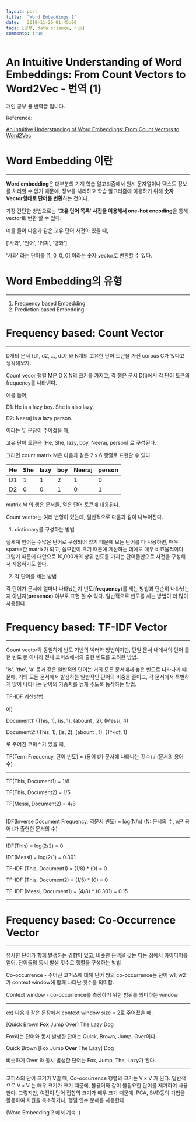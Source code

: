 ```yaml
---
layout: post
title:  "Word Embeddings 1"
date:   2018-11-26 01:45:00
tags: [공부, data science, nlp]
comments: true
---
```


# An Intuitive Understanding of Word Embeddings: From Count Vectors to Word2Vec - 번역 (1)

개인 공부 용 번역글 입니다.

Reference: 

[An Intuitive Understanding of Word Embeddings: From Count Vectors to Word2Vec](https://www.analyticsvidhya.com/blog/2017/06/word-embeddings-count-word2veec/)

# Word Embedding 이란

---

**Word embedding**은 대부분의 기계 학습 알고리즘에서 원시 문자열이나 텍스트 정보를 처리할 수 없기 때문에, 정보를 처리하고 학습 알고리즘에 이용하기 위해 **숫자 Vector형태로 단어를 변환**하는 것이다. 

가장 간단한 방법으로는 **'고유 단어 목록' 사전을 이용해서 one-hot encoding**을 통해 vector로 변환 할 수 있다.

예를 들어 다음과 같은 고유 단어 사전이 있을 때,

['사과', '언어', '커피', '영화'] 

'사과' 라는 단어를 [1, 0, 0, 0] 이라는 숫자 vector로 변환할 수 있다.

# Word Embedding의 유형

---

1. Frequency based Embedding
2. Prediction based Embedding

# Frequency based: Count Vector

---

D개의 문서 {d1, d2, ..., dD} 와 N개의 고유한 단어 토큰을 가진 corpus C가 있다고 생각해보자.

Count vecor 행렬 M은 D X N의 크기를 가지고, 각 행은 문서 D(i)에서 각 단어 토큰의 frequency를 나타낸다.

예를 들어,

D1: He is a lazy boy. She is also lazy.

D2: Neeraj is a lazy person.

이라는 두 문장이 주어졌을 때,

고유 단어 토큰은 [He, She, lazy, boy, Neeraj,  person] 로 구성된다.

그러면 count matrix M은 다음과 같은 2 x 6 행렬로 표현할 수 있다.

 | He  |  She  |  lazy  |  boy |  Neeraj  |  person
-|-|-|-|-|-
D1 | 1   |     1   |      2     |    1    |      0        |     0
D2 | 0     |   0     |   1    |     0      |    1    |         1

matrix M 의 행은 문서들, 열은 단어 토큰에 대응된다.

Count vector는 여러 변형이 있는데, 일반적으로 다음과 같이 나누어진다.

1) dictionary를 구성하는 방법

실세계 언어는 수많은 단어로 구성되어 있기 때문에 모든 단어를 다 사용하면, 매우 sparse한 matrix가 되고, 쓸모없이 크기 때문에 계산하는 데에도 매우 비효율적이다. 그렇기 때문에 대안으로 10,000개의 상위 빈도를 가지는 단어들만으로 사전을 구성해서 사용하기도 한다.

2) 각 단어를 세는 방법

각 단어가 문서에 얼마나 나타났는지 빈도(**frequency**)를 세는 방법과 단순히 나타났는지 아닌지(**presence**) 여부로 표현 할 수 있다. 일반적으로 빈도를 세는 방법이 더 많이 사용된다.

# Frequency based: TF-IDF Vector

---

Count vector와 동일하게 빈도 기반의 벡터화 방법이지만, 단일 문서 내에서의 단어 출현 빈도 뿐 아니라 전체 코퍼스에서의 출현 빈도를 고려한 방법.

'is', 'the', 'a' 등과 같은 일반적인 단어는 거의 모든 문서에서 높은 빈도로 나타나기 때문에, 거의 모든 문서에서 발생하는 일반적인 단어의 비중을 줄이고, 각 문서에서 특별하게 많이 나타나는 단어의 가중치를 높게 주도록 동작하는 방법.

TF-IDF 계산방법

예)

Document1: (This, 1), (is, 1), (abount , 2), (Messi, 4)

Document2: (This, 1), (is, 2), (abount , 1), (Tf-idf, 1)

로 주어진 코퍼스가 있을 때,

TF(Term Frequency, 단어 빈도) = (용어 t가 문서에 나타나는 횟수) / (문서의 용어 수)

-----------
TF(This, Document1) = 1/8

TF(This, Document2) = 1/5

TF(Messi, Document2) = 4/8

-----------

IDF(Inverse Document Frequency, 역문서 빈도) = log(N/n) (N: 문서의 수, n은 용어 t가 출현한 문서의 수)

-----------
IDF(This) = log(2/2) = 0

IDF(Messi) = log(2/1) = 0.301

TF-IDF (This, Document1) = (1/8) * (0) = 0

TF-IDF (This, Document2) = (1/5) * (0) = 0

TF-IDF (Messi, Document1) = (4/8) * (0.301) = 0.15

-----------

# Frequency based: Co-Occurrence Vector

---

유사한 단어가 함께 발생하는 경향이 있고, 비슷한 문맥을 갖는 다는 점에서 아이디어를 얻어, 단어들의 동시 발생 횟수로 행렬을 구성하는 방법

Co-occurrence - 주어진 코퍼스에 대해 단어 쌍의 co-occurrence는 단어 w1, w2가 context window에 함께 나타난 횟수를 의미함.

Context window - co-occurrence를 측정하기 위한 범위를 의미하는 window

-----------

ex) 다음과 같은 문장에서 context window size = 2로 주어졌을 때,

[Quick	Brown	**Fox**	Jump	Over]	The	Lazy	Dog

 Fox라는 단어와 동시 발생한 단어는 Quick, Brown, Jump, Over이다.

Quick	Brown	[Fox	 Jump	**Over**	The	Lazy]	Dog

비슷하게 Over 와 동시 발생한 단어는 Fox, Jump, The, Lazy가 된다.

-----------

코퍼스의 단어 크기가 V일 때, Co-occurrence 행렬의 크기는 V x V 가 된다. 일반적으로 V x V 는 매우 크기가 크기 때문에, 불용어와 같이 불필요한 단어를 제거하여 사용한다. 그렇지만, 여전이 단어 집합의 크기가 매우 크기 때문에, PCA, SVD등의 기법을 활용하여 차원을 축소하거나, 행렬 인수 분해를 사용한다.



(Word Embedding 2 에서 계속..)
